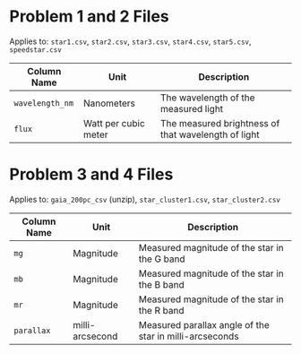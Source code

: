 # Problem 1 and 2 Files

Applies to: `star1.csv`, `star2.csv`, `star3.csv`, `star4.csv`, `star5.csv`, `speedstar.csv`

| Column Name     | Unit                 | Description                                         |
|-----------------|----------------------|-----------------------------------------------------|
| `wavelength_nm` | Nanometers           | The wavelength of the measured light                |
| `flux`          | Watt per cubic meter | The measured brightness of that wavelength of light |


# Problem 3 and 4 Files

Applies to: `gaia_200pc_csv` (unzip), `star_cluster1.csv`, `star_cluster2.csv`

| Column Name | Unit            | Description                                             |
|-------------|-----------------|---------------------------------------------------------|
| `mg`        | Magnitude       | Measured magnitude of the star in the G band            |
| `mb`        | Magnitude       | Measured magnitude of the star in the B band            |
| `mr`        | Magnitude       | Measured magnitude of the star in the R band            |
| `parallax`  | milli-arcsecond | Measured parallax angle of the star in milli-arcseconds |

